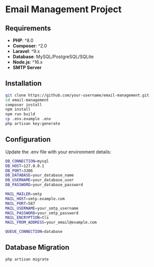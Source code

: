 # Email Management Project

## Requirements

- **PHP**: ^8.0
- **Composer**: ^2.0
- **Laravel**: ^9.x
- **Database**: MySQL/PostgreSQL/SQLite
- **Node.js**: ^16.x
- **SMTP Server**

## Installation

```bash
git clone https://github.com/your-username/email-management.git
cd email-management
composer install
npm install
npm run build
cp .env.example .env
php artisan key:generate
```

## Configuration

Update the .env file with your environment details:

```bash
DB_CONNECTION=mysql
DB_HOST=127.0.0.1
DB_PORT=3306
DB_DATABASE=your_database_name
DB_USERNAME=your_database_user
DB_PASSWORD=your_database_password

MAIL_MAILER=smtp
MAIL_HOST=smtp.example.com
MAIL_PORT=587
MAIL_USERNAME=your_smtp_username
MAIL_PASSWORD=your_smtp_password
MAIL_ENCRYPTION=tls
MAIL_FROM_ADDRESS=your_email@example.com

QUEUE_CONNECTION=database
```

## Database Migration

```bash
php artisan migrate
```
